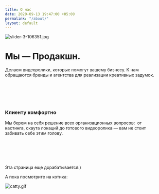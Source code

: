 ```yaml
---
title: О нас
date: 2020-09-13 19:47:00 +05:00
permalink: "/about/"
layout: default
---
```


![slider-3-106351.jpg](/uploads/slider-3-106351.jpg)

# Мы — Продакшн.
Делаем видеоролики, которые помогут вашему бизнесу.
К нам обращаются бренды и агентства для реализации креативных задумок. 

<br><br><br><br>



### Клиенту комфортно
Мы берем на себя решение всех организационных вопросов:  от кастинга, скаута локаций до готового видеоролика — вам не стоит забивать себе этим голову.



<br><br><br><br>



Эта страница еще дорабатывается:)

А пока посмотрите на котика:
 
![catty.gif](/uploads/catty.gif)